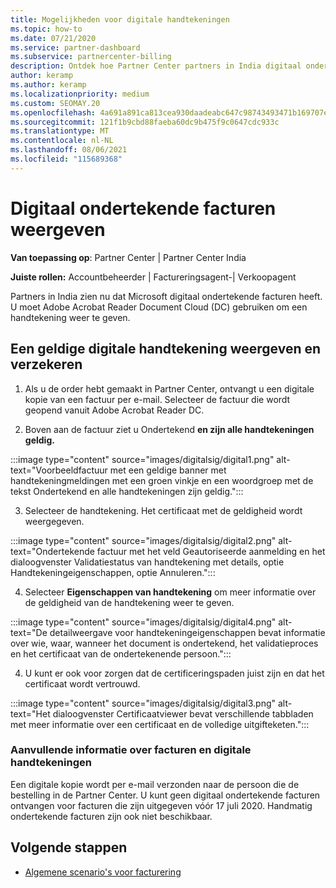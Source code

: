 ```yaml
---
title: Mogelijkheden voor digitale handtekeningen
ms.topic: how-to
ms.date: 07/21/2020
ms.service: partner-dashboard
ms.subservice: partnercenter-billing
description: Ontdek hoe Partner Center partners in India digitaal ondertekende facturen kunnen bekijken en digitale kopieën van facturen kunnen ontvangen voor orders die zijn gemaakt in Partner Center.
author: keramp
ms.author: keramp
ms.localizationpriority: medium
ms.custom: SEOMAY.20
ms.openlocfilehash: 4a691a891ca813cea930daadeabc647c98743493471b169707e82a3baa4f5fb3
ms.sourcegitcommit: 121f1b9cbd88faeba60dc9b475f9c0647cdc933c
ms.translationtype: MT
ms.contentlocale: nl-NL
ms.lasthandoff: 08/06/2021
ms.locfileid: "115689368"
---
```

# <a name="view-digitally-signed-invoices"></a>Digitaal ondertekende facturen weergeven

**Van toepassing op**: Partner Center | Partner Center India

**Juiste rollen:** Accountbeheerder | Factureringsagent-| Verkoopagent

Partners in India zien nu dat Microsoft digitaal ondertekende facturen heeft. U moet Adobe Acrobat Reader Document Cloud (DC) gebruiken om een handtekening weer te geven.

## <a name="how-to-view-and-insure-a-valid-digital-signature"></a>Een geldige digitale handtekening weergeven en verzekeren


1. Als u de order hebt gemaakt in Partner Center, ontvangt u een digitale kopie van een factuur per e-mail. Selecteer de factuur die wordt geopend vanuit Adobe Acrobat Reader DC.


2. Boven aan de factuur ziet u Ondertekend **en zijn alle handtekeningen geldig.**
 
 :::image type="content" source="images/digitalsig/digital1.png" alt-text="Voorbeeldfactuur met een geldige banner met handtekeningmeldingen met een groen vinkje en een woordgroep met de tekst Ondertekend en alle handtekeningen zijn geldig.":::

3. Selecteer de handtekening. Het certificaat met de geldigheid wordt weergegeven.

:::image type="content" source="images/digitalsig/digital2.png" alt-text="Ondertekende factuur met het veld Geautoriseerde aanmelding en het dialoogvenster Validatiestatus van handtekening met details, optie Handtekeningeigenschappen, optie Annuleren."::: 

4. Selecteer **Eigenschappen van handtekening** om meer informatie over de geldigheid van de handtekening weer te geven.

:::image type="content" source="images/digitalsig/digital4.png" alt-text="De detailweergave voor handtekeningeigenschappen bevat informatie over wie, waar, wanneer het document is ondertekend, het validatieproces en het certificaat van de ondertekenende persoon."::: 

4. U kunt er ook voor zorgen dat de certificeringspaden juist zijn en dat het certificaat wordt vertrouwd.

 :::image type="content" source="images/digitalsig/digital3.png" alt-text="Het dialoogvenster Certificaatviewer bevat verschillende tabbladen met meer informatie over een certificaat en de volledige uitgifteketen.":::

### <a name="additional-information-on-invoices-and-digital-signatures"></a>Aanvullende informatie over facturen en digitale handtekeningen

Een digitale kopie wordt per e-mail verzonden naar de persoon die de bestelling in de Partner Center. U kunt geen digitaal ondertekende facturen ontvangen voor facturen die zijn uitgegeven vóór 17 juli 2020. Handmatig ondertekende facturen zijn ook niet beschikbaar.

## <a name="next-steps"></a>Volgende stappen

- [Algemene scenario's voor facturering](common-billing-scenarios.md)
